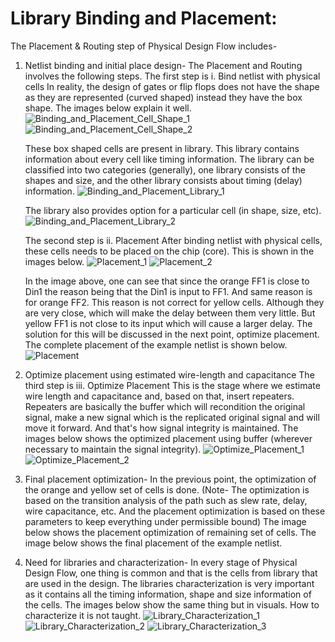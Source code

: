# Library Binding and Placement: 
The Placement & Routing step of Physical Design Flow includes-
1. Netlist binding and initial place design-
    The Placement and Routing involves the following steps.
    The first step is
    i. Bind netlist with physical cells
    In reality, the design of gates or flip flops does not have the shape as they are represented (curved shaped) instead they have the box shape. The images below explain it well.
    ![Binding_and_Placement_Cell_Shape_1](/week_6/day_2/Library_Binding_and_Placement/img/Binding_and_Placement_Cell_Shape_1.png)
    ![Binding_and_Placement_Cell_Shape_2](/week_6/day_2/Library_Binding_and_Placement/img/Binding_and_Placement_Cell_Shape_2.png)
    
    These box shaped cells are present in library. This library contains information about every cell like timing information. The library can be classified into two categories (generally), one library consists of the shapes and size, and the other library consists about timing (delay) information. 
    ![Binding_and_Placement_Library_1](/week_6/day_2/Library_Binding_and_Placement/img/Binding_and_Placement_Library_1.png)
    
    The library also provides option for a particular cell (in shape, size, etc).
    ![Binding_and_Placement_Library_2](/week_6/day_2/Library_Binding_and_Placement/img/Binding_and_Placement_Library_2.png)
     
    The second step is
    ii. Placement
    After binding netlist with physical cells, these cells needs to be placed on the chip (core). This is shown in the images below. 
    ![Placement_1](/week_6/day_2/Library_Binding_and_Placement/img/Placement_1.png)
    ![Placement_2](/week_6/day_2/Library_Binding_and_Placement/img/Placement_2.png)
    
    In the image above, one can see that since the orange FF1 is close to Din1 the reason being that the Din1 is input to FF1. And same reason is for orange FF2. This reason is not correct for yellow cells. Although they are very close, which will make the delay between them very little. But yellow FF1 is not close to its input which will cause a larger delay. The solution for this will be discussed in the next point, optimize placement. The complete placement of the example netlist is shown below. 
    ![Placement](/week_6/day_2/Library_Binding_and_Placement/img/Placement.png)
    
2. Optimize placement using estimated wire-length and capacitance
    The third step is
    iii. Optimize Placement
    This is the stage where we estimate wire length and capacitance and, based on that, insert repeaters. Repeaters are basically the buffer which will recondition the original signal, make a new signal which is the replicated original signal and will move it forward. And that's how signal integrity is maintained. The images below shows the optimized placement using buffer (wherever necessary to maintain the signal integrity).
    ![Optimize_Placement_1](/week_6/day_2/Library_Binding_and_Placement/img/Optimize_Placement_1.png)
    ![Optimize_Placement_2](/week_6/day_2/Library_Binding_and_Placement/img/Optimize_Placement_2.png)
    
3. Final placement optimization-
    In the previous point, the optimization of the orange and yellow set of cells is done. (Note- The optimization is based on the transition analysis of the path such as slew rate, delay, wire capacitance, etc. And the placement optimization is based on these parameters to keep everything under permissible bound) 
    The image below shows the placement optimization of remaining set of cells. The image below shows the final placement of the example netlist.
    
4. Need for libraries and characterization-
    In every stage of Physical Design Flow, one thing is common and that is the cells from library that are used in the design. The libraries characterization is very important as it contains all the timing information, shape and size information of the cells. The images below show the same thing but in visuals. How to characterize it is not taught. 
    ![Library_Characterization_1](/week_6/day_2/Library_Binding_and_Placement/img/Library_Characterization_1.png)
    ![Library_Characterization_2](/week_6/day_2/Library_Binding_and_Placement/img/Library_Characterization_2.png)
    ![Library_Characterization_3](/week_6/day_2/Library_Binding_and_Placement/img/Library_Characterization_3.png)
    
